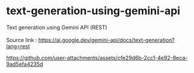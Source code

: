 # text-generation-using-gemini-api
Text generation using Gemini API (REST)<br><br>
Source link : https://ai.google.dev/gemini-api/docs/text-generation?lang=rest

https://github.com/user-attachments/assets/cfe29d6b-2cc1-4e92-8eca-9ad5efa4235d

